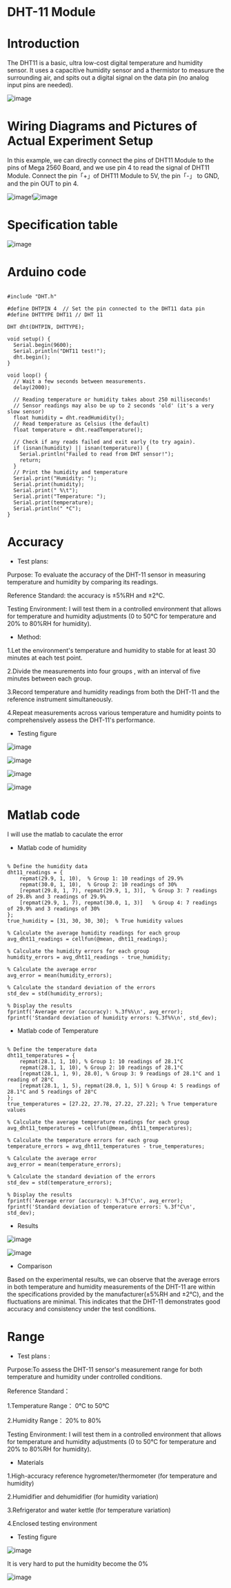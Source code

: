 # DHT-11 Module 
# Introduction
 The DHT11 is a basic, ultra low-cost digital temperature and humidity sensor. It uses a capacitive humidity sensor and a thermistor to measure the surrounding air, and spits out a digital signal on the data pin (no analog input pins are needed).
 
![image](https://github.com/Huimin0114/Sensor-Measurement/assets/161893598/9baae72e-b110-4443-8948-cf5e8316f980)
# Wiring Diagrams and Pictures of Actual Experiment Setup

In this example, we can directly connect the pins of DHT11 Module to the pins of Mega 2560 Board, and we use pin 4 to read the signal of DHT11 Module. Connect the pin「+」of DHT11 Module to 5V, the pin「-」 to GND, and the pin OUT to pin 4.

![image](https://github.com/Huimin0114/Sensor-Measurement/assets/161893598/85097740-6d5d-4cf7-bd81-84ce10d03f69)!![image](https://github.com/Huimin0114/Sensor-Measurement/assets/161893598/c7d242cf-a51f-453e-b6e4-b003de7416d6)

# Specification table
![image](https://github.com/Huimin0114/Sensor-Measurement/assets/161893598/c0726ff7-c7cf-41e2-91a2-22cafaf618e7)

# Arduino code
<pre><code>
#include "DHT.h"

#define DHTPIN 4  // Set the pin connected to the DHT11 data pin
#define DHTTYPE DHT11 // DHT 11 

DHT dht(DHTPIN, DHTTYPE);

void setup() {
  Serial.begin(9600);
  Serial.println("DHT11 test!");
  dht.begin();
}

void loop() {
  // Wait a few seconds between measurements.
  delay(2000);

  // Reading temperature or humidity takes about 250 milliseconds!
  // Sensor readings may also be up to 2 seconds 'old' (it's a very slow sensor)
  float humidity = dht.readHumidity();
  // Read temperature as Celsius (the default)
  float temperature = dht.readTemperature();

  // Check if any reads failed and exit early (to try again).
  if (isnan(humidity) || isnan(temperature)) {
    Serial.println("Failed to read from DHT sensor!");
    return;
  }
  // Print the humidity and temperature
  Serial.print("Humidity: "); 
  Serial.print(humidity);
  Serial.print(" %\t");
  Serial.print("Temperature: "); 
  Serial.print(temperature);
  Serial.println(" *C");
}
</code></pre>

 # Accuracy
 * Test plans:
 
Purpose: To evaluate the accuracy of the DHT-11 sensor in measuring temperature and humidity by comparing its readings.

Reference Standard: the accuracy is ±5%RH and ±2℃.

Testing Environment: I will test them in a controlled environment that allows for temperature and humidity adjustments (0 to 50°C for temperature and 20% to 80%RH for humidity).

* Method:

1.Let the environment's temperature and humidity to stable for at least 30 minutes at each test point.

2.Divide the measurements into  four groups , with an interval of five minutes between each group.

3.Record temperature and humidity readings from both the DHT-11 and the reference instrument simultaneously.  

4.Repeat measurements across various temperature and humidity points to comprehensively assess the DHT-11's performance.

* Testing figure

![image](https://github.com/Huimin0114/Sensor-Measurement/assets/161893598/487f5896-1090-4eb1-a013-582cb61c3daa)

![image](https://github.com/Huimin0114/Sensor-Measurement/assets/161893598/1910b7ba-eb37-4a92-a2e1-7a673fb1d92a)

![image](https://github.com/Huimin0114/Sensor-Measurement/assets/161893598/eba21d6c-7d99-47a5-b9ac-d7413b1fe471)

![image](https://github.com/Huimin0114/Sensor-Measurement/assets/161893598/3b40491e-f561-40b0-acf2-da46c71a6826)

# Matlab code
I will use the matlab to caculate the error

 * Matlab code of humidity

<pre><code>
% Define the humidity data
dht11_readings = {
    repmat(29.9, 1, 10),  % Group 1: 10 readings of 29.9%
    repmat(30.0, 1, 10),  % Group 2: 10 readings of 30%
    [repmat(29.8, 1, 7), repmat(29.9, 1, 3)],  % Group 3: 7 readings of 29.8% and 3 readings of 29.9%
    [repmat(29.9, 1, 7), repmat(30.0, 1, 3)]   % Group 4: 7 readings of 29.9% and 3 readings of 30%
};
true_humidity = [31, 30, 30, 30];  % True humidity values

% Calculate the average humidity readings for each group
avg_dht11_readings = cellfun(@mean, dht11_readings);

% Calculate the humidity errors for each group
humidity_errors = avg_dht11_readings - true_humidity;

% Calculate the average error
avg_error = mean(humidity_errors);

% Calculate the standard deviation of the errors
std_dev = std(humidity_errors);

% Display the results
fprintf('Average error (accuracy): %.3f%%\n', avg_error);
fprintf('Standard deviation of humidity errors: %.3f%%\n', std_dev);
</code></pre>

 * Matlab code of Temperature 
<pre><code>
% Define the temperature data
dht11_temperatures = {
    repmat(28.1, 1, 10), % Group 1: 10 readings of 28.1°C
    repmat(28.1, 1, 10), % Group 2: 10 readings of 28.1°C
    [repmat(28.1, 1, 9), 28.0], % Group 3: 9 readings of 28.1°C and 1 reading of 28°C
    [repmat(28.1, 1, 5), repmat(28.0, 1, 5)] % Group 4: 5 readings of 28.1°C and 5 readings of 28°C
};
true_temperatures = [27.22, 27.78, 27.22, 27.22]; % True temperature values

% Calculate the average temperature readings for each group
avg_dht11_temperatures = cellfun(@mean, dht11_temperatures);

% Calculate the temperature errors for each group
temperature_errors = avg_dht11_temperatures - true_temperatures;

% Calculate the average error
avg_error = mean(temperature_errors);

% Calculate the standard deviation of the errors
std_dev = std(temperature_errors);

% Display the results
fprintf('Average error (accuracy): %.3f°C\n', avg_error);
fprintf('Standard deviation of temperature errors: %.3f°C\n', std_dev);
</code></pre>

* Results

![image](https://github.com/Huimin0114/Sensor-Measurement/assets/161893598/99fbcaee-10d1-404a-b4c3-7c697f4d0b2f)

![image](https://github.com/Huimin0114/Sensor-Measurement/assets/161893598/f7a9fc88-532a-4a4a-bfe1-ac87642b52c6)

* Comparison
  
Based on the experimental results, we can observe that the average errors in both temperature and humidity measurements of the DHT-11 are within the specifications provided by the manufacturer(±5%RH and ±2℃), and the fluctuations are minimal. This indicates that the DHT-11 demonstrates good accuracy and consistency under the test conditions.

# Range
* Test plans :

Purpose:To assess the DHT-11 sensor's measurement  range for both temperature and humidity under controlled conditions.

Reference Standard：

1.Temperature Range：	 0°C to 50°C 

2.Humidity Range：	20% to 80%

Testing Environment: I will test them in a controlled environment that allows for temperature and humidity adjustments (0 to 50°C for temperature and 20% to 80%RH for humidity).

* Materials



1.High-accuracy reference hygrometer/thermometer (for temperature and humidity)

2.Humidifier and dehumidifier (for humidity variation)

3.Refrigerator and water kettle  (for temperature variation)

4.Enclosed testing environment

 * Testing figure

![image](https://github.com/Huimin0114/Sensor-Measurement/assets/161893598/4dc74dcd-1afc-405d-bbe8-8fd6feed1c3b)

It is very hard to put the humidity become the 0%

![image](https://github.com/Huimin0114/Sensor-Measurement/assets/161893598/252bce95-432b-4eb5-9d28-8155247ae0e8)



